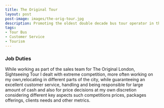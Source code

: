 ```yaml
---
title: The Original Tour
layout: post
post-image: images/the-orig-tour.jpg
description: Promoting the oldest double decade bus tour operator in the world
tags:
- Tour Bus
- Customer Service
- Tourism
---
```


### Job Duties

While working as part of the sales team for The Original London, Sightseeing Tour I dealt with extreme competition, more often working on my own,relocating in different parts of the city, while guaranteeing an excellent customer service, handling and being responsible for large amount of cash and also for price decisions at my own discretion considering different key aspects such competitions prices, packages offerings, clients needs and other metrics.

